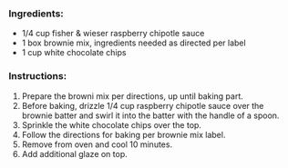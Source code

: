 ### Ingredients:
- 1/4 cup fisher & wieser raspberry chipotle sauce
- 1 box brownie mix, ingredients needed as directed per label
- 1 cup white chocolate chips

### Instructions:
1. Prepare the browni mix per directions, up until baking part.
2. Before baking, drizzle 1/4 cup raspberry chipotle sauce over the brownie batter and swirl it into the batter with the handle of a spoon.
3. Sprinkle the white chocolate chips over the top.
4. Follow the directions for baking per brownie mix label.
5. Remove from oven and cool 10 minutes.
6. Add additional glaze on top.
